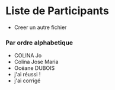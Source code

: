 # Liste de Participants

+ Creer un autre fichier

### Par ordre alphabetique

- COLINA Jo
- Colina Jose Maria
- Océane DUBOIS 
- j'ai réussi ! 
- j'ai corrigé